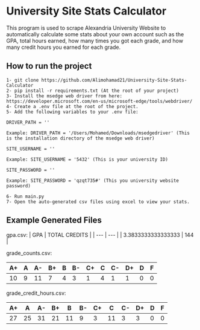
# University Site Stats Calculator

This program is used to scrape Alexandria University Website to automatically calculate some stats about your own account such as the GPA, total hours earned, how many times you got each grade, and how many credit hours you earned for each grade.




## How to run the project

```
1- git clone https://github.com/Alimohamad21/University-Site-Stats-Calculator
2- pip install -r requirements.txt (At the root of your project)
3- Install the msedge web driver from here: https://developer.microsoft.com/en-us/microsoft-edge/tools/webdriver/  
4- Create a .env file at the root of the project.
5- Add the following variables to your .env file:

DRIVER_PATH = ''

Example: DRIVER_PATH = '/Users/Mohamed/Downloads/msedgedriver' (This is the installation directory of the msedge web driver)

SITE_USERNAME = ''

Example: SITE_USERNAME = '5432' (This is your university ID)

SITE_PASSWORD = ''

Example: SITE_PASSWORD = 'qzqt735#' (This you university website password)

6- Run main.py
7- Open the auto-generated csv files using excel to view your stats.

```


## Example Generated Files
gpa.csv:
| GPA | TOTAL CREDITS |
| --- | --- |
| 3.3833333333333333 | 144 |

grade_counts.csv:

A+ | A | A- | B+ | B | B- | C+ | C | C- | D+ | D | F
--- | --- | --- | --- |--- |--- |--- |--- |--- |--- |--- |---
10 | 9 | 11 | 7 | 4 | 3 | 1 | 4 | 1 | 1 | 0 | 0

grade_credit_hours.csv:

A+ | A | A- | B+ | B | B- | C+ | C | C- | D+ | D | F
--- | --- | --- | --- |--- |--- |--- |--- |--- |--- |--- |---
27 | 25 | 31 | 21 | 11 | 9 | 3 | 11 | 3 | 3 | 0 | 0



